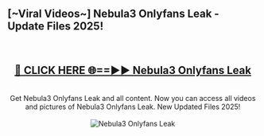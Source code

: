 <h2>[~Viral Videos~] Nebula3 Onlyfans Leak - Update Files 2025!</h2>
<br>
<div align="center">
<h2><a href="https://betterlinks.top/A2PfLJ" rel="nofollow">🔴 CLICK HERE 🌐==►► Nebula3 Onlyfans Leak</a></h2>
<br>
Get Nebula3 Onlyfans Leak and all content. Now you can access all videos and pictures of Nebula3 Onlyfans Leak. New Updated Files 2025!
<br>
<br>
<a href="https://betterlinks.top/A2PfLJ" rel="nofollow" data-target="animated-image.originalLink"><img src="https://i.ibb.co.com/WyWwxjT/player-gif2.gif" alt="Nebula3 Onlyfans Leak" style="max-width: 100%; display: inline-block;" data-target="animated-image.originalImage"></a>
</div>
<br>

